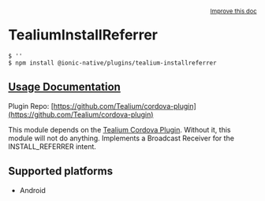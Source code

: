<a style="float:right;font-size:12px;" href="http://github.com/danielsogl/awesome-cordova-plugins/edit/master/src/@awesome-cordova-plugins/plugins/tealium-installreferrer/index.ts#L1">
  Improve this doc
</a>

# TealiumInstallReferrer

```
$ ''
$ npm install @ionic-native/plugins/tealium-installreferrer
```

## [Usage Documentation](https://ionicframework.com/docs/native/tealium-installreferrer/)

Plugin Repo: [https://github.com/Tealium/cordova-plugin](https://github.com/Tealium/cordova-plugin)

This module depends on the [Tealium Cordova Plugin](https://github.com/tealium/cordova-plugin). Without it, this module will not do anything.
Implements a Broadcast Receiver for the INSTALL_REFERRER intent.

## Supported platforms

- Android
  


